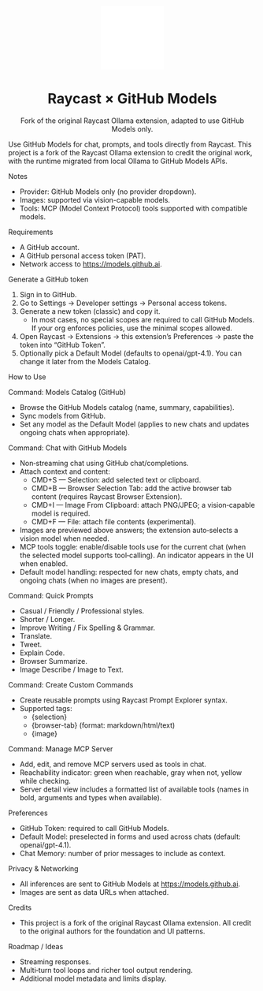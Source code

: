 <div align="center">
  <picture>
    <img alt="logo" height="128px" src="assets/icon@dark.png">
  </picture>
  <h1 align="center">Raycast × GitHub Models</h1>
  <p>Fork of the original Raycast Ollama extension, adapted to use GitHub Models only.</p>
</div>

Use GitHub Models for chat, prompts, and tools directly from Raycast. This project is a fork of the Raycast Ollama extension to credit the original work, with the runtime migrated from local Ollama to GitHub Models APIs.

Notes
- Provider: GitHub Models only (no provider dropdown).
- Images: supported via vision-capable models.
- Tools: MCP (Model Context Protocol) tools supported with compatible models.

Requirements
- A GitHub account.
- A GitHub personal access token (PAT).
- Network access to https://models.github.ai.

Generate a GitHub token
1) Sign in to GitHub.
2) Go to Settings → Developer settings → Personal access tokens.
3) Generate a new token (classic) and copy it.
   - In most cases, no special scopes are required to call GitHub Models. If your org enforces policies, use the minimal scopes allowed.
4) Open Raycast → Extensions → this extension’s Preferences → paste the token into “GitHub Token”.
5) Optionally pick a Default Model (defaults to openai/gpt-4.1). You can change it later from the Models Catalog.

How to Use

Command: Models Catalog (GitHub)
- Browse the GitHub Models catalog (name, summary, capabilities).
- Sync models from GitHub.
- Set any model as the Default Model (applies to new chats and updates ongoing chats when appropriate).

Command: Chat with GitHub Models
- Non‑streaming chat using GitHub chat/completions.
- Attach context and content:
  - CMD+S — Selection: add selected text or clipboard.
  - CMD+B — Browser Selection Tab: add the active browser tab content (requires Raycast Browser Extension).
  - CMD+I — Image From Clipboard: attach PNG/JPEG; a vision‑capable model is required.
  - CMD+F — File: attach file contents (experimental).
- Images are previewed above answers; the extension auto‑selects a vision model when needed.
- MCP tools toggle: enable/disable tools use for the current chat (when the selected model supports tool‑calling). An indicator appears in the UI when enabled.
- Default model handling: respected for new chats, empty chats, and ongoing chats (when no images are present).

Command: Quick Prompts
- Casual / Friendly / Professional styles.
- Shorter / Longer.
- Improve Writing / Fix Spelling & Grammar.
- Translate.
- Tweet.
- Explain Code.
- Browser Summarize.
- Image Describe / Image to Text.

Command: Create Custom Commands
- Create reusable prompts using Raycast Prompt Explorer syntax.
- Supported tags:
  - {selection}
  - {browser-tab} (format: markdown/html/text)
  - {image}

Command: Manage MCP Server
- Add, edit, and remove MCP servers used as tools in chat.
- Reachability indicator: green when reachable, gray when not, yellow while checking.
- Server detail view includes a formatted list of available tools (names in bold, arguments and types when available).

Preferences
- GitHub Token: required to call GitHub Models.
- Default Model: preselected in forms and used across chats (default: openai/gpt-4.1).
- Chat Memory: number of prior messages to include as context.

Privacy & Networking
- All inferences are sent to GitHub Models at https://models.github.ai.
- Images are sent as data URLs when attached.

Credits
- This project is a fork of the original Raycast Ollama extension. All credit to the original authors for the foundation and UI patterns.

Roadmap / Ideas
- Streaming responses.
- Multi‑turn tool loops and richer tool output rendering.
- Additional model metadata and limits display.
